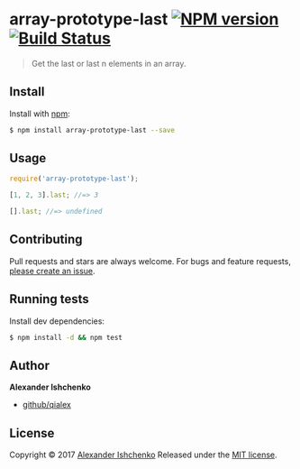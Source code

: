 # array-prototype-last [![NPM version](https://img.shields.io/npm/v/array-prototype-last.svg)](https://www.npmjs.com/package/array-prototype-last) [![Build Status](https://img.shields.io/travis/qialex/array-prototype-last.svg)](https://travis-ci.org/qialex/array-prototype-last)

> Get the last or last n elements in an array.

## Install

Install with [npm](https://www.npmjs.com/):

```sh
$ npm install array-prototype-last --save
```

## Usage

```js
require('array-prototype-last');

[1, 2, 3].last; //=> 3

[].last; //=> undefined

```

## Contributing

Pull requests and stars are always welcome. For bugs and feature requests, [please create an issue](https://github.com/qialex/array-prototype-last/issues/new).

## Running tests

Install dev dependencies:

```sh
$ npm install -d && npm test
```

## Author

**Alexander Ishchenko**

* [github/qialex](https://github.com/qialex)

## License

Copyright © 2017 [Alexander Ishchenko](https://github.com/qialex)
Released under the [MIT license](https://github.com/qialex/array-prototype-last/blob/master/LICENSE).

